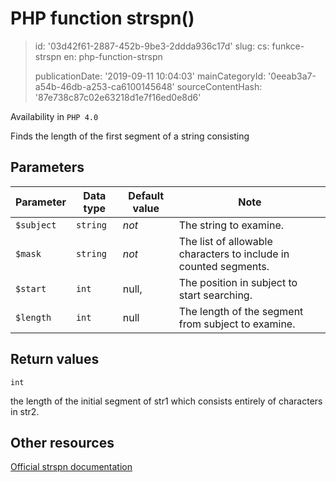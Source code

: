 PHP function strspn()
=====================

> id: '03d42f61-2887-452b-9be3-2ddda936c17d'
> slug:
> 	cs: funkce-strspn
> 	en: php-function-strspn
> 
> publicationDate: '2019-09-11 10:04:03'
> mainCategoryId: '0eeab3a7-a54b-46db-a253-ca6100145648'
> sourceContentHash: '87e738c87c02e63218d1e7f16ed0e8d6'

Availability in `PHP 4.0`

Finds the length of the first segment of a string consisting


Parameters
--------------

| Parameter | Data type | Default value | Note |
|-----|-----|-----|-----|
| `$subject` | `string` | *not* | The string to examine. |
| `$mask` | `string` | *not* | The list of allowable characters to include in counted segments. |
| `$start` | `int` | null, | The position in subject to start searching. |
| `$length` | `int` | null | The length of the segment from subject to examine. |


Return values
----------------

`int`

the length of the initial segment of str1
which consists entirely of characters in str2.

Other resources
------------

[Official strspn documentation](https://www.php.net/manual/en/function.strspn.php)
